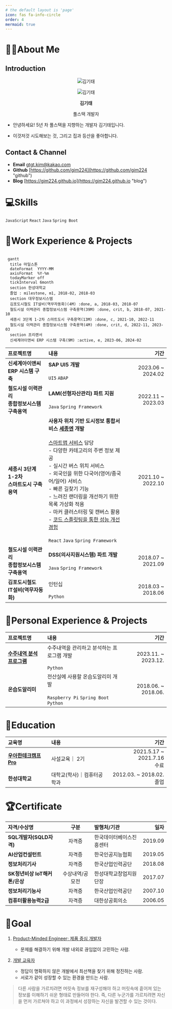 ```yaml
---
# the default layout is 'page'
icon: fas fa-info-circle
order: 4
mermaid: true
---
```


<!--
> Add Markdown syntax content to file `_tabs/about.md`{: .filepath } and it will show up on this page.
{: .prompt-tip }
-->

# 🙋‍♂️About Me

## Introduction

<center>

![김기태](/assets/img/gt.jpg)

![김기태](gt.jpg)

<b>김기태</b>

풀스택 개발자

</center>

- 안녕하세요! 5년 차 풀스택을 지향하는 개발자 김기태입니다.

- 이것저것 시도해보는 것, 그리고 집과 등산을 좋아합니다.

## Contact & Channel

- **Email** [gtgt.kim@kakao.com](mailto:gtgt.kim@kakao.com)
- **Github** [https://github.com/gim224](https://github.com/gim224 "github")
- **Blog** [https://gim224.github.io](https://gim224.github.io "blog")

# 💻Skills

`JavaScript` `React` `Java` `Spring Boot`

<!--
## Collaboration & Tools
* VS Code
-->

# 💬Work Experience & Projects

```mermaid

 gantt
  title 마일스톤
  dateFormat  YYYY-MM
  axisFormat  %Y-%m
  todayMarker off
  tickInterval 6month
  section 한성대학교
  졸업 : milestone, m1, 2018-02, 2018-03
  section 대우정보시스템
  김포도시철도 IT설비(역무자동화)(4M) :done, a, 2018-03, 2018-07
  철도시설 이력관리 종합정보시스템 구축용역(39M) :done, crit, b, 2018-07, 2021-10
  세종시 3단계 1-2차 스마트도시 구축용역(13M) :done, c, 2021-10, 2022-11
  철도시설 이력관리 종합정보시스템 구축용역(4M) :done, crit, d, 2022-11, 2023-03
  section 프리랜서
  신세계아이앤씨 ERP 시스템 구축(9M) :active, e, 2023-06, 2024-02
```

| 프로젝트명                                         | 내용                                                                                                                                                                                                                                                                                                                                                                                                                                                                                                                                                    |              기간 |
| :------------------------------------------------- | :------------------------------------------------------------------------------------------------------------------------------------------------------------------------------------------------------------------------------------------------------------------------------------------------------------------------------------------------------------------------------------------------------------------------------------------------------------------------------------------------------------------------------------------------------ | ----------------: |
| **신세계아이앤씨<br/> ERP 시스템 구축**            | <b>SAP UI5 개발</b> <br/><br/> `UI5` `ABAP`                                                                                                                                                                                                                                                                                                                                                                                                                                                                                                             | 2023.06 ~ 2024.02 |
| **철도시설 이력관리<br/> 종합정보시스템 구축용역** | <b>LAM(선형자산관리) 파트 지원</b> <br/><br/> `Java` `Spring Framework`                                                                                                                                                                                                                                                                                                                                                                                                                                                                                 | 2022.11 ~ 2023.03 |
| **세종시 3단계 1-2차<br/> 스마트도시 구축용역**    | <b>사용자 위치 기반 도시정보 통합서비스 [세종엔](https://sejongn2.kr/) 개발</b> <br/><br/> [스마트맵 서비스](https://sejongn2.kr/m) 담당<br/>- 다양한 카테고리의 주변 정보 제공 <br/>- 실시간 버스 위치 서비스 <br/>- 외국인을 위한 다국어(영어/중국어/일어) 서비스 <br/>- 빠른 길찾기 기능 <br/>- 느려진 랜더링을 개선하기 위한 목록 가상화 적용 <br/>- 마커 클러스터링 및 캔버스 활용 <br/>- [코드 스플릿팅을 통한 성능 개선 경험](https://gim224.github.io/posts/%EC%84%B1%EB%8A%A5%EA%B0%9C%EC%84%A0/) <br/><br/> `React` `Java` `Spring Framework` | 2021.10 ~ 2022.10 |
| **철도시설 이력관리<br/> 종합정보시스템 구축용역** | <b>DSS(의사지원시스템) 파트 개발</b> <br/><br/> `Java` `Spring Framework`                                                                                                                                                                                                                                                                                                                                                                                                                                                                               | 2018.07 ~ 2021.09 |
| **김포도시철도<br/> IT설비(역무자동화)**           | 인턴십 <br/><br/> `Python`                                                                                                                                                                                                                                                                                                                                                                                                                                                                                                                              | 2018.03 ~ 2018.06 |

# 💭Personal Experience & Projects

| 프로젝트명                                                                                                                                                 | 내용                                                                               |                기간 |
| :--------------------------------------------------------------------------------------------------------------------------------------------------------- | :--------------------------------------------------------------------------------- | ------------------: |
| [**수주내역 분석 프로그램**](https://gim224.github.io/posts/%EC%88%98%EC%A3%BC%EB%82%B4%EC%97%AD-%EB%B6%84%EC%84%9D-%ED%94%84%EB%A1%9C%EA%B7%B8%EB%9E%A8/) | 수주내역을 관리하고 분석하는 프로그램 개발 <br/><br/> `Python`                     | 2023.11. ~ 2023.12. |
| **온습도알리미**                                                                                                                                           | 전산실에 사용할 온습도알리미 개발 <br/><br/> `Raspberry Pi` `Spring Boot` `Python` | 2018.06. ~ 2018.06. |

<!--
# 🗣️Presentaion & Article
-->

# 🏫Education

| 교육명                                                                     | 내용                       |                             기간 |
| :------------------------------------------------------------------------- | :------------------------- | -------------------------------: |
| [**우아한테크캠프 Pro**](https://edu.nextstep.camp/c/lqsBs7x0/ "nextstep") | 사설교육｜ 2기             | 2021.5.17 ~ 2021.7.16 <br/> 수료 |
| **한성대학교**                                                             | 대학교(학사)｜컴퓨터공학과 |   2012.03. ~ 2018.02. <br/> 졸업 |

# 🏆Certificate

| 자격/수상명                   |      구분       | 발행처/기관              |    일자 |
| :---------------------------- | :-------------: | :----------------------- | ------: |
| **SQL개발자(SQLD자격)**       |     자격증      | 한국데이터베이스진흥센터 | 2019.09 |
| **AI산업컨설턴트**            |     자격증      | 한국인공지능협회         | 2019.05 |
| **정보처리기사**              |     자격증      | 한국산업인력공단         | 2018.08 |
| **SK청년비상 IoT해커톤/은상** | 수상내역/공모전 | 한성대학교창업지원단장   | 2017.07 |
| **정보처리기능사**            |     자격증      | 한국산업인력공단         | 2007.10 |
| **컴퓨터활용능력2급**         |     자격증      | 대한상공회의소           | 2006.05 |

# 🎯Goal

1. [Product-Minded Engineer; 제품 중심 개발자](https://www.integer.blog/product-minded-engineer/)

   - 문제를 해결하기 위해 개발 내외로 끊임없이 고민하는 사람.

2. [개발 교육자](https://youtu.be/ccXMdSM1IRo?si=CgDzUrCjs9p7z4xP)

   - 정답이 명확하지 않은 개발에서 최선책을 찾기 위해 정진하는 사람.
   - 서로가 같이 성장할 수 있는 환경을 만드는 사람.

> 다른 사람을 가르치려면 머릿속 정보를 재구성해야 하고
> 머릿속에 흩어져 있는 정보를 이해하기 쉬운 형태로 만들어야 한다.
> 즉, 다른 누군가를 가르치려면 자신을 먼저 가르쳐야 하고
> 이 과정에서 성장하는 자신을 발견할 수 있는 것이다.
